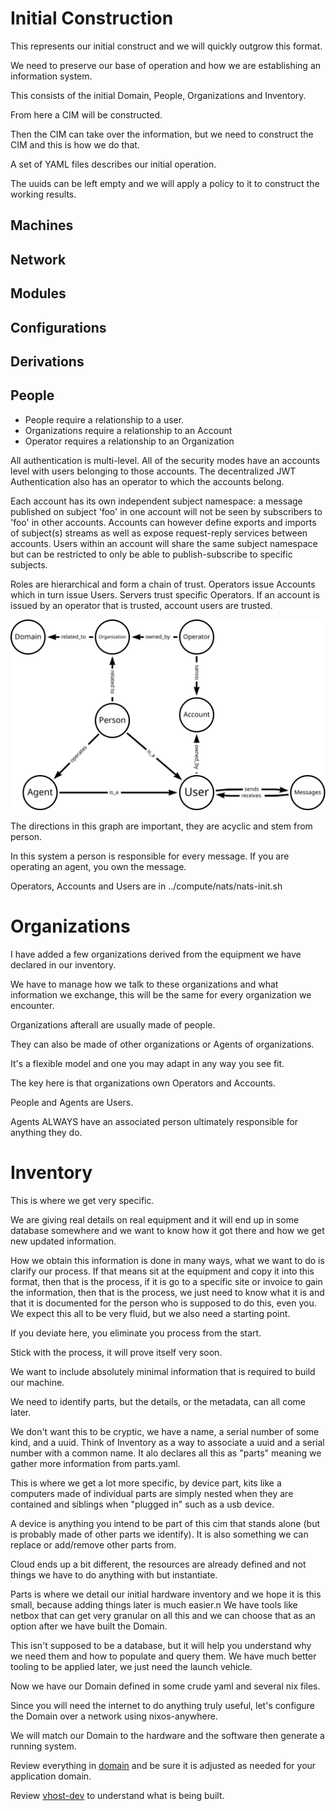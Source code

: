 # Initial Construction
This represents our initial construct and we will quickly outgrow this format.

We need to preserve our base of operation and how we are establishing an information system.

This consists of the initial Domain, People, Organizations and Inventory.

From here a CIM will be constructed.

Then the CIM can take over the information, but we need to construct the CIM and this is how we do that.

A set of YAML files describes our initial operation.

The uuids can be left empty and we will apply a policy to it to construct the working results.

## Machines

## Network

## Modules

## Configurations

## Derivations

## People
- People require a relationship to a user.
- Organizations require a relationship to an Account
- Operator requires a relationship to an Organization

All authentication is multi-level. All of the security modes have an accounts level with users belonging to those accounts. The decentralized JWT Authentication also has an operator to which the accounts belong.

Each account has its own independent subject namespace: a message published on subject 'foo' in one account will not be seen by subscribers to 'foo' in other accounts. Accounts can however define exports and imports of subject(s) streams as well as expose request-reply services between accounts. Users within an account will share the same subject namespace but can be restricted to only be able to publish-subscribe to specific subjects.

Roles are hierarchical and form a chain of trust. Operators issue Accounts which in turn issue Users. Servers trust specific Operators. If an account is issued by an operator that is trusted, account users are trusted.

![Authorization graph](../doc/Authorization%20graph.svg)

The directions in this graph are important, they are acyclic and stem from person.

In this system a person is responsible for every message. If you are operating an agent, you own the message.

Operators, Accounts and Users are in ../compute/nats/nats-init.sh

# Organizations
I have added a few organizations derived from the equipment we have declared in our inventory.

We have to manage how we talk to these organizations and what information we exchange, this will be the same for every organization we encounter.

Organizations afterall are usually made of people.

They can also be made of other organizations or Agents of organizations.

It's a flexible model and one you may adapt in any way you see fit.

The key here is that organizations own Operators and Accounts.

People and Agents are Users.

Agents ALWAYS have an associated person ultimately responsible for anything they do.

# Inventory
This is where we get very specific.

We are giving real details on real equipment and it will end up in some database somewhere and we want to know how it got there and how we get new updated information.

How we obtain this information is done in many ways, what we want to do is clarify our process. If that means sit at the equipment and copy it into this format, then that is the process, if it is go to a specific site or invoice to gain the information, then that is the process, we just need to know what it is and that it is documented for the person who is supposed to do this, even you. We expect this all to be very fluid, but we also need a starting point.

If you deviate here, you eliminate you process from the start.

Stick with the process, it will prove itself very soon.

We want to include absolutely minimal information that is required to build our machine.

We need to identify parts, but the details, or the metadata, can all come later.

We don't want this to be cryptic, we have a name, a serial number of some kind, and a uuid. Think of Inventory as a way to associate a uuid and a serial number with a common name. It alo declares all this as "parts" meaning we gather more information from parts.yaml.

This is where we get a lot more specific, by device part, kits like a computers made of individual parts are simply nested when they are contained and siblings when "plugged in" such as a usb device.

A device is anything you intend to be part of this cim that stands alone (but is probably made of other parts we identify). It is also something we can replace or add/remove other parts from.

Cloud ends up a bit different, the resources are already defined and not things we have to do anything with but instantiate.

Parts is where we detail our initial hardware inventory and we hope it is this small, because adding things later is much easier.n We have tools like netbox that can get very granular on all this and we can choose that as an option after we have built the Domain.

This isn't supposed to be a database, but it will help you understand why we need them and how to populate and query them. We have much better tooling to be applied later, we just need the launch vehicle.

Now we have our Domain defined in some crude yaml and several nix files.

Since you will need the internet to do anything truly useful, let's configure the Domain over a network using nixos-anywhere.

We will match our Domain to the hardware and the software then generate a running system.

Review everything in [domain](./) and be sure it is adjusted as needed for your application domain.

Review [vhost-dev](../vhosts/x86/vhost-dev/) to understand what is being built. 

